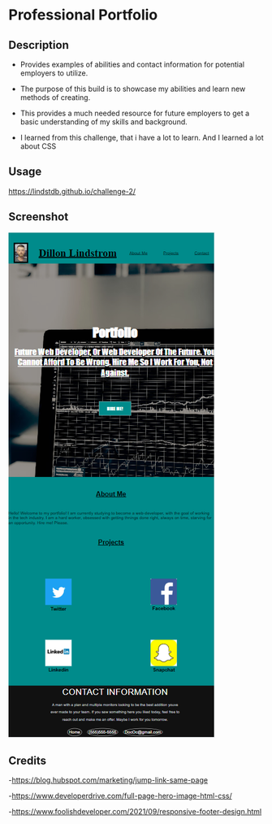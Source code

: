 # Professional Portfolio

## Description


- Provides examples of abilities and contact information for potential employers to utilize. 

- The purpose of this build is to showcase my abilities and learn new methods of creating.

- This provides a much needed resource for future employers to get a basic understanding of my skills and background.

- I learned from this challenge, that i have a lot to learn. And I learned a   lot about CSS


## Usage

https://lindstdb.github.io/challenge-2/

## Screenshot

   
![Screenshot](Assets/img/screenshot.png)
 

## Credits

-https://blog.hubspot.com/marketing/jump-link-same-page

-https://www.developerdrive.com/full-page-hero-image-html-css/

-https://www.foolishdeveloper.com/2021/09/responsive-footer-design.html


